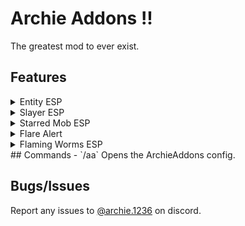 # **Archie Addons !!**
The greatest mod to ever exist.

## Features
<details>
<summary>Entity ESP</summary>

 * Renders a esp over your selection of entities
 * Style and colour of the esp is totally customizable
</details>
<details>
<summary>Slayer ESP</summary>

* Similar to the Entity ESP, however this one is set to all slayer bosses (working on making it only affect YOUR boss)
* Style and colour is customizeable for this too
</details>
<details>
<summary>Starred Mob ESP</summary>

* Starred Dungeon Mobs will have a ESP-Box rendered over them (still need to finish working on this :/)
* Style and colour is yet again customizeable
</details>
<details>
<summary>Flare Alert</summary>

* Sends a title on screen when your flare expires (Alert, Warning, SOS)
</details>
<details>
<summary>Flaming Worms ESP</summary>

* When turned on this feature will detect any lava spots where it is possible to catch flaming worms.
</details>
## Commands
- `/aa` Opens the ArchieAddons config.

## Bugs/Issues
Report any issues to [@archie.1236](https://discord.com/users/682995242546495561) on discord.